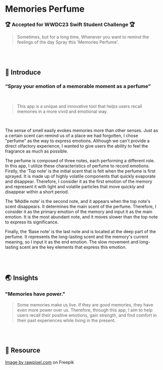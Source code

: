 # Memories Perfume

### 🏆 Accepted for WWDC23 Swift Student Challenge 🏆
> Sometimes, but for a long time, Whenever you want to remind the feelings of the day Spray this 'Memories Perfume'.

</br>
</br>

## 👀 Introduce

### “Spray your emotion of a memorable moment as a perfume” </br>
</br>

> This app is a unique and innovative tool that helps users recall memories in a more vivid and emotional way. </br>

</br>

The sense of smell easily evokes memories more than other senses. Just as a certain scent can remind us of a place we had forgotten, I chose "perfume" as the way to express emotions. Although we can't provide a direct olfactory experience, I wanted to give users the ability to feel the fragrance as much as possible. </br>

The perfume is composed of three notes, each performing a different role. In this app, I utilize these characteristics of perfume to record emotions. Firstly, the ‘Top note’ is the initial scent that is felt when the perfume is first sprayed. It is made up of highly volatile components that quickly evaporate and disappear. Therefore, I consider it as the first emotion of the memory and represent it with light and volatile particles that move quickly and disappear within a short period. </br>

The ‘Middle note’ is the second note, and it appears when the top note's scent disappears. It determines the main scent of the perfume. Therefore, I consider it as the primary emotion of the memory and input it as the main emotion. It is the most abundant note, and it moves slower than the top note to express its significance. </br>

Finally, the ‘Base note’ is the last note and is located at the deep part of the perfume. It represents the long-lasting scent and the memory's current meaning, so I input it as the end emotion. The slow movement and long-lasting scent are the key elements that express this emotion. </br> 

</br>
</br>

## 🌏 Insights

### "Memories have power." </br>

> Some memories make us live. If they are good memories, they have even more power over us. Therefore, through this app, I aim to help users recall their positive emotions, gain strength, and find comfort in their past experiences while living in the present.

</br>
</br>

## 🩶 Resource
<a href="https://www.freepik.com/free-vector/mixed-emoji-set_4159931.htm#query=emoticon&position=0&from_view=search&track=sph">Image by rawpixel.com</a> on Freepik
